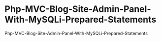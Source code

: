 # Php-MVC-Blog-Site-Admin-Panel-With-MySQLi-Prepared-Statements
 Php-MVC-Blog-Site-Admin-Panel-With-MySQLi-Prepared-Statements
